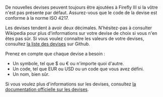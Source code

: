 De nouvelles devises peuvent toujours être ajoutées à Firefly III si la vôtre n'est pas présente par défaut. Assurez-vous que le code de la devise est conforme à la norme ISO 4217.

Les devises tendent à avoir deux décimales. N'hésitez-pas à consulter Wikipedia pour plus d'informations sur votre devise de choix si vous n'en êtes pas sûr. Si vous voulez connaitre les valeurs de votre devises, consultez [la liste des devises](https://github.com/xsolla/currency-format/blob/master/currency-format.json) sur Github.

Prenez en compte que chaque devise a besoin :

- Un symbole, tel que $ ou € ou n'importe quoi d'autre.
- Un code, tel que EUR ou USD ou un code que vous avez défini.
- Un nom, bien sûr.

Si vous voulez plus d'informations sur les devises, consultez [la documentation officielle sur les devises](https://firefly-iii.readthedocs.io/en/latest/concepts/currencies.html).